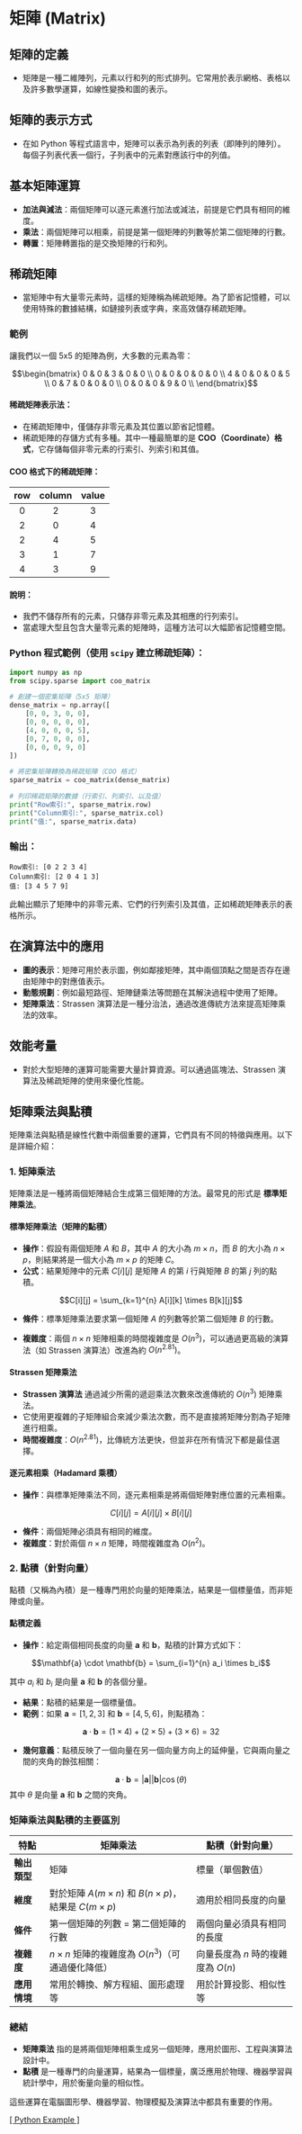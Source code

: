 # 矩陣 (Matrix)

## **矩陣的定義**

- 矩陣是一種二維陣列，元素以行和列的形式排列。它常用於表示網格、表格以及許多數學運算，如線性變換和圖的表示。

## **矩陣的表示方式**

- 在如 Python 等程式語言中，矩陣可以表示為列表的列表（即陣列的陣列）。每個子列表代表一個行，子列表中的元素對應該行中的列值。

## **基本矩陣運算**

- **加法與減法**：兩個矩陣可以逐元素進行加法或減法，前提是它們具有相同的維度。
- **乘法**：兩個矩陣可以相乘，前提是第一個矩陣的列數等於第二個矩陣的行數。
- **轉置**：矩陣轉置指的是交換矩陣的行和列。

## **稀疏矩陣**

- 當矩陣中有大量零元素時，這樣的矩陣稱為稀疏矩陣。為了節省記憶體，可以使用特殊的數據結構，如鏈接列表或字典，來高效儲存稀疏矩陣。

### 範例

讓我們以一個 5x5 的矩陣為例，大多數的元素為零：

$$\begin{bmatrix}
0 & 0 & 3 & 0 & 0 \\
0 & 0 & 0 & 0 & 0 \\
4 & 0 & 0 & 0 & 5 \\
0 & 7 & 0 & 0 & 0 \\
0 & 0 & 0 & 9 & 0 \\
\end{bmatrix}$$

#### 稀疏矩陣表示法：

- 在稀疏矩陣中，僅儲存非零元素及其位置以節省記憶體。
- 稀疏矩陣的存儲方式有多種。其中一種最簡單的是 **COO（Coordinate）格式**，它存儲每個非零元素的行索引、列索引和其值。

#### COO 格式下的稀疏矩陣：
| row | column | value |
|:-----:|:-----:|:-----:|
| 0    | 2    | 3    |
| 2    | 0    | 4    |
| 2    | 4    | 5    |
| 3    | 1    | 7    |
| 4    | 3    | 9    |

#### 說明：
- 我們不儲存所有的元素，只儲存非零元素及其相應的行列索引。
- 當處理大型且包含大量零元素的矩陣時，這種方法可以大幅節省記憶體空間。

### Python 程式範例（使用 `scipy` 建立稀疏矩陣）：

```python
import numpy as np
from scipy.sparse import coo_matrix

# 創建一個密集矩陣（5x5 矩陣）
dense_matrix = np.array([
    [0, 0, 3, 0, 0],
    [0, 0, 0, 0, 0],
    [4, 0, 0, 0, 5],
    [0, 7, 0, 0, 0],
    [0, 0, 0, 9, 0]
])

# 將密集矩陣轉換為稀疏矩陣（COO 格式）
sparse_matrix = coo_matrix(dense_matrix)

# 列印稀疏矩陣的數據（行索引、列索引、以及值）
print("Row索引:", sparse_matrix.row)
print("Column索引:", sparse_matrix.col)
print("值:", sparse_matrix.data)
```

### 輸出：
```text
Row索引: [0 2 2 3 4]
Column索引: [2 0 4 1 3]
值: [3 4 5 7 9]
```

此輸出顯示了矩陣中的非零元素、它們的行列索引及其值，正如稀疏矩陣表示的表格所示。

## **在演算法中的應用**

- **圖的表示**：矩陣可用於表示圖，例如鄰接矩陣，其中兩個頂點之間是否存在邊由矩陣中的對應值表示。
- **動態規劃**：例如最短路徑、矩陣鏈乘法等問題在其解決過程中使用了矩陣。
- **矩陣乘法**：Strassen 演算法是一種分治法，通過改進傳統方法來提高矩陣乘法的效率。

## **效能考量**

- 對於大型矩陣的運算可能需要大量計算資源。可以通過區塊法、Strassen 演算法及稀疏矩陣的使用來優化性能。

## 矩陣乘法與點積

矩陣乘法與點積是線性代數中兩個重要的運算，它們具有不同的特徵與應用。以下是詳細介紹：

### 1. **矩陣乘法**

矩陣乘法是一種將兩個矩陣結合生成第三個矩陣的方法。最常見的形式是 **標準矩陣乘法**。

#### **標準矩陣乘法（矩陣的點積）**

- **操作**：假設有兩個矩陣 $A$ 和 $B$，其中 $A$ 的大小為 $m \times n$，而 $B$ 的大小為 $n \times p$，則結果將是一個大小為 $m \times p$ 的矩陣 $C$。
- **公式**：結果矩陣中的元素 $C[i][j]$ 是矩陣 $A$ 的第 $i$ 行與矩陣 $B$ 的第 $j$ 列的點積。

$$C[i][j] = \sum_{k=1}^{n} A[i][k] \times B[k][j]$$

- **條件**：標準矩陣乘法要求第一個矩陣 $A$ 的列數等於第二個矩陣 $B$ 的行數。

- **複雜度**：兩個 $n \times n$ 矩陣相乘的時間複雜度是 $O(n^3)$，可以通過更高級的演算法（如 Strassen 演算法）改進為約 $O(n^{2.81})$。

#### **Strassen 矩陣乘法**

- **Strassen 演算法** 通過減少所需的遞迴乘法次數來改進傳統的 $O(n^3)$ 矩陣乘法。
- 它使用更複雜的子矩陣組合來減少乘法次數，而不是直接將矩陣分割為子矩陣進行相乘。
- **時間複雜度**：$O(n^{2.81})$，比傳統方法更快，但並非在所有情況下都是最佳選擇。

#### **逐元素相乘（Hadamard 乘積）**

- **操作**：與標準矩陣乘法不同，逐元素相乘是將兩個矩陣對應位置的元素相乘。

$$C[i][j] = A[i][j] \times B[i][j]$$

- **條件**：兩個矩陣必須具有相同的維度。
- **複雜度**：對於兩個 $n \times n$ 矩陣，時間複雜度為 $O(n^2)$。

### 2. **點積**（針對向量）

點積（又稱為內積）是一種專門用於向量的矩陣乘法，結果是一個標量值，而非矩陣或向量。

#### **點積定義**

- **操作**：給定兩個相同長度的向量 $\mathbf{a}$ 和 $\mathbf{b}$，點積的計算方式如下：

$$\mathbf{a} \cdot \mathbf{b} = \sum_{i=1}^{n} a_i \times b_i$$

  其中 $a_i$ 和 $b_i$ 是向量 $\mathbf{a}$ 和 $\mathbf{b}$ 的各個分量。

- **結果**：點積的結果是一個標量值。
- **範例**：如果 $\mathbf{a} = [1, 2, 3]$ 和 $\mathbf{b} = [4, 5, 6]$，則點積為：

$$\mathbf{a} \cdot \mathbf{b} = (1 \times 4) + (2 \times 5) + (3 \times 6) = 32$$

- **幾何意義**：點積反映了一個向量在另一個向量方向上的延伸量，它與兩向量之間的夾角的餘弦相關：

$$\mathbf{a} \cdot \mathbf{b} = |\mathbf{a}| |\mathbf{b}| \cos(\theta)$$
  其中 $\theta$ 是向量 $\mathbf{a}$ 和 $\mathbf{b}$ 之間的夾角。

### 矩陣乘法與點積的主要區別

| 特點                    | 矩陣乘法                                        | 點積（針對向量）                          |
|-------------------------|------------------------------------------------|-------------------------------------------|
| **輸出類型**            | 矩陣                                           | 標量（單個數值）                           |
| **維度**                | 對於矩陣 $A(m \times n)$ 和 $B(n \times p)$，結果是 $C(m \times p)$ | 適用於相同長度的向量                      |
| **條件**                | 第一個矩陣的列數 = 第二個矩陣的行數            | 兩個向量必須具有相同的長度                 |
| **複雜度**              | $n \times n$ 矩陣的複雜度為 $O(n^3)$（可通過優化降低） | 向量長度為 $n$ 時的複雜度為 $O(n)$        |
| **應用情境**            | 常用於轉換、解方程組、圖形處理等                | 用於計算投影、相似性等                    |

### 總結

- **矩陣乘法** 指的是將兩個矩陣相乘生成另一個矩陣，應用於圖形、工程與演算法設計中。
- **點積** 是一種專門的向量運算，結果為一個標量，廣泛應用於物理、機器學習與統計學中，用於衡量向量的相似性。

這些運算在電腦圖形學、機器學習、物理模擬及演算法中都具有重要的作用。

[[ Python Example ]](02_matrix.ipynb)